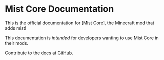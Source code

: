 Mist Core Documentation
============================

This is the official documentation for [Mist Core], the Minecraft mod that adds mist!

This documentation is _intended_ for developers wanting to use Mist Core in their mods.

Contribute to the docs at [GitHub].

[MinecraftForge]: https://github.com/Hennamann/Mist-Core
[GitHub]: https://github.com/Hennamann/Mist-Core/master/docs

